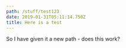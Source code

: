 ```yaml
---
path: /stuff/test123
date: 2019-01-31T05:11:14.750Z
title: Here is a test
---
```

So I have given it a new path - does this work?
